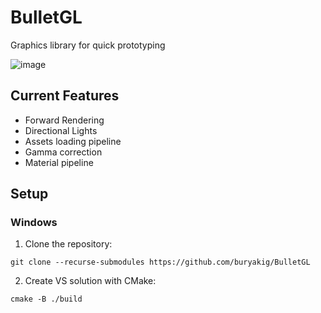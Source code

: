 # BulletGL
Graphics library for quick prototyping

![image](https://user-images.githubusercontent.com/73420624/173396668-6b703c09-91b6-4892-ba9f-b8c903c41c18.png)
## Current Features
- Forward Rendering
- Directional Lights
- Assets loading pipeline
- Gamma correction
- Material pipeline
## Setup
### Windows
1. Clone the repository:
```
git clone --recurse-submodules https://github.com/buryakig/BulletGL
```
2. Create VS solution with CMake:
```
cmake -B ./build
```
